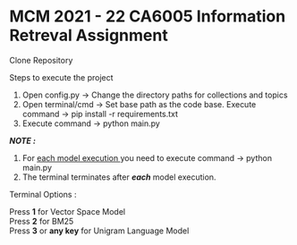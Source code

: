 # MCM 2021 - 22 CA6005 Information Retreval Assignment

Clone Repository 

Steps to execute the project

1. Open config.py -> Change the directory paths for collections and topics
2. Open terminal/cmd -> Set base path as the code base.
   Execute command -> pip install -r requirements.txt
3. Execute command -> python main.py

**_NOTE :_** 
1. For <u>each model execution </u> you need to execute command -> python main.py
2. The terminal terminates after **_each_** model execution.


Terminal Options :

Press <b>1</b> for Vector Space Model  
Press <b>2</b> for BM25  
Press <b>3</b> or <b>any key</b> for Unigram Language Model  

 
